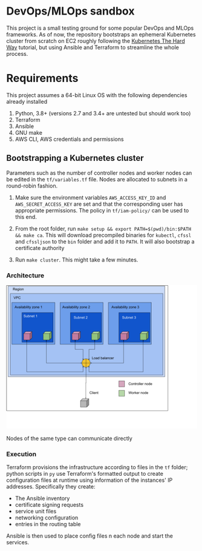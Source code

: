 # DevOps/MLOps sandbox

This project is a small testing ground for some popular DevOps and MLOps frameworks. As of now, the repository bootstraps an ephemeral Kubernetes cluster from scratch on EC2 roughly following the [Kubernetes The Hard Way](https://github.com/kelseyhightower/kubernetes-the-hard-way) tutorial, but using Ansible and Terraform to streamline the whole process.

# Requirements

This project assumes a 64-bit Linux OS with the following dependencies already installed

1. Python, 3.8+ (versions 2.7 and 3.4+ are untested but should work too)
2. Terraform
3. Ansible
4. GNU make
5. AWS CLI, AWS credentials and permissions

## Bootstrapping a Kubernetes cluster

Parameters such as the number of controller nodes and worker nodes can be edited in the `tf/variables.tf` file. Nodes are allocated to subnets in a round-robin fashion.

1. Make sure the environment variables `AWS_ACCESS_KEY_ID` and `AWS_SECRET_ACCESS_KEY` are set and that the corresponding user has appropriate permissions. The policy in `tf/iam-policy/` can be used to this end.

2. From the root folder, run `make setup && export PATH=$(pwd)/bin:$PATH && make ca`. This will download precompiled binaries for `kubectl`, `cfssl` and `cfssljson` to the `bin` folder and add it to `PATH`. It will also bootstrap a certificate authority

3. Run `make cluster`. This might take a few minutes.

### Architecture

<img src="./readme-imgs/cluster-architecture.svg">

Nodes of the same type can communicate directly

### Execution

Terraform provisions the infrastructure according to files in the `tf` folder; python scripts in `py` use Terraform's formatted output to create configuration files at runtime using information of the instances' IP addresses. Specifically they create:

* The Ansible inventory
* certificate signing requests
* service unit files
* networking configuration
* entries in the routing table

Ansible is then used to place config files n each node and start the services.